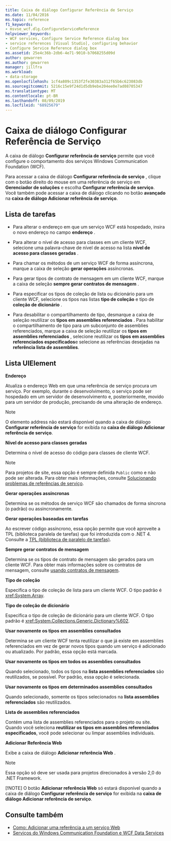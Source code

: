 ```yaml
---
title: Caixa de diálogo Configurar Referência de Serviço
ms.date: 11/04/2016
ms.topic: reference
f1_keywords:
- msvse_wcf.dlg.ConfigureServiceReference
helpviewer_keywords:
- WCF services, Configure Service Reference dialog box
- service references [Visual Studio], configuring behavior
- Configure Service Reference dialog box
ms.assetid: 25e4c36b-2db6-4e71-9010-b7068255d09d
author: gewarren
ms.author: gewarren
manager: jillfra
ms.workload:
- data-storage
ms.openlocfilehash: 1cf4a809c1353f2fe30383a312f65b6c623083db
ms.sourcegitcommit: 5216c15e9f24d1d5db9ebe204ee0e7ad08705347
ms.translationtype: MT
ms.contentlocale: pt-BR
ms.lasthandoff: 08/09/2019
ms.locfileid: "68925679"
---
```

# <a name="configure-service-reference-dialog-box"></a>Caixa de diálogo Configurar Referência de Serviço

A caixa de diálogo **Configurar referência de serviço** permite que você configure o comportamento dos serviços Windows Communication Foundation (WCF).

Para acessar a caixa de diálogo **Configurar referência de serviço** , clique com o botão direito do mouse em uma referência de serviço em **Gerenciador de soluções** e escolha **Configurar referência de serviço**. Você também pode acessar a caixa de diálogo clicando no botão **avançado** na **caixa de diálogo Adicionar referência de serviço**.

## <a name="task-list"></a>Lista de tarefas

- Para alterar o endereço em que um serviço WCF está hospedado, insira o novo endereço no campo **endereço** .

- Para alterar o nível de acesso para classes em um cliente WCF, selecione uma palavra-chave de nível de acesso na lista **nível de acesso para classes geradas** .

- Para chamar os métodos de um serviço WCF de forma assíncrona, marque a caixa de seleção **gerar operações** assíncronas.

- Para gerar tipos de contrato de mensagem em um cliente WCF, marque a caixa de seleção **sempre gerar contratos de mensagem** .

- Para especificar os tipos de coleção de lista ou dicionário para um cliente WCF, selecione os tipos nas listas **tipo de coleção** e tipo de **coleção de dicionário** .

- Para desabilitar o compartilhamento de tipo, desmarque a caixa de seleção reutilizar os **tipos em assemblies referenciados** . Para habilitar o compartilhamento de tipo para um subconjunto de assemblies referenciados, marque a caixa de seleção reutilizar os **tipos em assemblies referenciados** , selecione reutilizar os **tipos em assemblies referenciados especificados**e selecione as referências desejadas na **referência lista de assemblies**.

## <a name="uielement-list"></a>Lista UIElement

**Endereço**

Atualiza o endereço Web em que uma referência de serviço procura um serviço. Por exemplo, durante o desenvolvimento, o serviço pode ser hospedado em um servidor de desenvolvimento e, posteriormente, movido para um servidor de produção, precisando de uma alteração de endereço.

> [!NOTE]
> O elemento address não estará disponível quando a caixa de diálogo **Configurar referência de serviço** for exibida na **caixa de diálogo Adicionar referência de serviço**.

**Nível de acesso para classes geradas**

Determina o nível de acesso do código para classes de cliente WCF.

> [!NOTE]
> Para projetos de site, essa opção é sempre definida `Public` como e não pode ser alterada. Para obter mais informações, consulte [Solucionando problemas de referências de serviço](../data-tools/troubleshooting-service-references.md).

**Gerar operações assíncronas**

Determina se os métodos de serviço WCF são chamados de forma síncrona (o padrão) ou assincronamente.

**Gerar operações baseadas em tarefas**

Ao escrever código assíncrono, essa opção permite que você aproveite a TPL (biblioteca paralela de tarefas) que foi introduzida com o .NET 4. Consulte a [TPL (biblioteca de paralelo de tarefas)](/dotnet/standard/parallel-programming/task-parallel-library-tpl).

**Sempre gerar contratos de mensagem**

Determina se os tipos de contrato de mensagem são gerados para um cliente WCF. Para obter mais informações sobre os contratos de mensagem, consulte [usando contratos de mensagem](/dotnet/framework/wcf/feature-details/using-message-contracts).

**Tipo de coleção**

Especifica o tipo de coleção de lista para um cliente WCF. O tipo padrão é <xref:System.Array>.

**Tipo de coleção de dicionário**

Especifica o tipo de coleção de dicionário para um cliente WCF. O tipo padrão é <xref:System.Collections.Generic.Dictionary%602>.

**Usar novamente os tipos em assemblies consultados**

Determina se um cliente WCF tenta reutilizar o que já existe em assemblies referenciados em vez de gerar novos tipos quando um serviço é adicionado ou atualizado. Por padrão, essa opção está marcada.

**Usar novamente os tipos em todos os assemblies consultados**

Quando selecionado, todos os tipos na **lista assemblies referenciados** são reutilizados, se possível. Por padrão, essa opção é selecionada.

**Usar novamente os tipos em determinados assemblies consultados**

Quando selecionado, somente os tipos selecionados na **lista assemblies referenciados** são reutilizados.

**Lista de assemblies referenciados**

Contém uma lista de assemblies referenciados para o projeto ou site. Quando você seleciona **reutilizar os tipos em assemblies referenciados especificados**, você pode selecionar ou limpar assemblies individuais.

**Adicionar Referência Web**

Exibe a caixa de diálogo **Adicionar referência Web** .

> [!NOTE]
> Essa opção só deve ser usada para projetos direcionados à versão 2,0 do .NET Framework.
>
> [!NOTE]
> O botão **Adicionar referência Web** só estará disponível quando a caixa de diálogo **Configurar referência de serviço** for exibida na **caixa de diálogo Adicionar referência de serviço**.

## <a name="see-also"></a>Consulte também

- [Como: Adicionar uma referência a um serviço Web](how-to-add-update-or-remove-a-wcf-data-service-reference.md)
- [Serviços do Windows Communication Foundation e WCF Data Services](../data-tools/configure-service-reference-dialog-box.md)